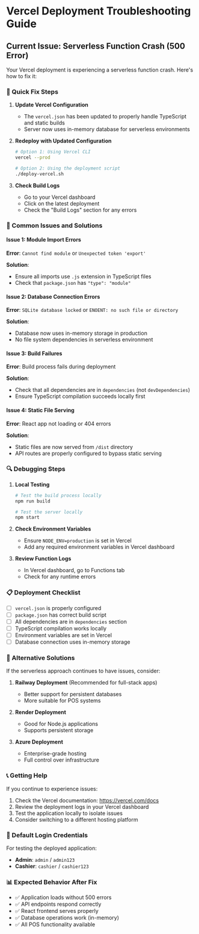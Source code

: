 # Vercel Deployment Troubleshooting Guide

## Current Issue: Serverless Function Crash (500 Error)

Your Vercel deployment is experiencing a serverless function crash. Here's how to fix it:

### 🔧 Quick Fix Steps

1. **Update Vercel Configuration**
   - The `vercel.json` has been updated to properly handle TypeScript and static builds
   - Server now uses in-memory database for serverless environments

2. **Redeploy with Updated Configuration**
   ```bash
   # Option 1: Using Vercel CLI
   vercel --prod
   
   # Option 2: Using the deployment script
   ./deploy-vercel.sh
   ```

3. **Check Build Logs**
   - Go to your Vercel dashboard
   - Click on the latest deployment
   - Check the "Build Logs" section for any errors

### 🐛 Common Issues and Solutions

#### Issue 1: Module Import Errors
**Error**: `Cannot find module` or `Unexpected token 'export'`

**Solution**: 
- Ensure all imports use `.js` extension in TypeScript files
- Check that `package.json` has `"type": "module"`

#### Issue 2: Database Connection Errors
**Error**: `SQLite database locked` or `ENOENT: no such file or directory`

**Solution**:
- Database now uses in-memory storage in production
- No file system dependencies in serverless environment

#### Issue 3: Build Failures
**Error**: Build process fails during deployment

**Solution**:
- Check that all dependencies are in `dependencies` (not `devDependencies`)
- Ensure TypeScript compilation succeeds locally first

#### Issue 4: Static File Serving
**Error**: React app not loading or 404 errors

**Solution**:
- Static files are now served from `/dist` directory
- API routes are properly configured to bypass static serving

### 🔍 Debugging Steps

1. **Local Testing**
   ```bash
   # Test the build process locally
   npm run build
   
   # Test the server locally
   npm start
   ```

2. **Check Environment Variables**
   - Ensure `NODE_ENV=production` is set in Vercel
   - Add any required environment variables in Vercel dashboard

3. **Review Function Logs**
   - In Vercel dashboard, go to Functions tab
   - Check for any runtime errors

### 📋 Deployment Checklist

- [ ] `vercel.json` is properly configured
- [ ] `package.json` has correct build script
- [ ] All dependencies are in `dependencies` section
- [ ] TypeScript compilation works locally
- [ ] Environment variables are set in Vercel
- [ ] Database connection uses in-memory storage

### 🚀 Alternative Solutions

If the serverless approach continues to have issues, consider:

1. **Railway Deployment** (Recommended for full-stack apps)
   - Better support for persistent databases
   - More suitable for POS systems

2. **Render Deployment**
   - Good for Node.js applications
   - Supports persistent storage

3. **Azure Deployment**
   - Enterprise-grade hosting
   - Full control over infrastructure

### 📞 Getting Help

If you continue to experience issues:

1. Check the Vercel documentation: https://vercel.com/docs
2. Review the deployment logs in your Vercel dashboard
3. Test the application locally to isolate issues
4. Consider switching to a different hosting platform

### 🔐 Default Login Credentials

For testing the deployed application:
- **Admin**: `admin` / `admin123`
- **Cashier**: `cashier` / `cashier123`

### 📊 Expected Behavior After Fix

- ✅ Application loads without 500 errors
- ✅ API endpoints respond correctly
- ✅ React frontend serves properly
- ✅ Database operations work (in-memory)
- ✅ All POS functionality available
